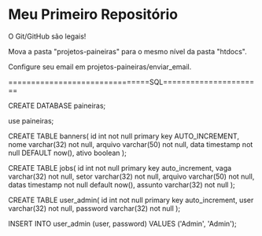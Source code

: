 ﻿Meu Primeiro Repositório 
======================== 

O Git/GitHub são legais!

Mova a pasta "projetos-paineiras" para o mesmo nível da pasta "htdocs".

Configure seu email em projetos-paineiras/enviar_email.

===============================SQL======================

CREATE DATABASE paineiras;

use paineiras;

CREATE TABLE banners( id int not null primary key AUTO_INCREMENT, nome varchar(32) not null, arquivo varchar(50) not null, data timestamp not null DEFAULT now(), ativo boolean );

CREATE TABLE jobs( id int not null primary key auto_increment, vaga varchar(32) not null, setor varchar(32) not null, arquivo varchar(50) not null, datas timestamp not null default now(), assunto varchar(32) not null );

CREATE TABLE user_admin( id int not null primary key auto_increment, user varchar(32) not null, password varchar(32) not null );

INSERT INTO user_admin (user, password) VALUES ('Admin', 'Admin');
